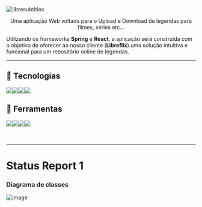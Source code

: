 ![libresubtitles](https://github.com/user-attachments/assets/ef1ac531-18ee-4a43-ae0b-5184161dad28)

<p align=center>Uma aplicação Web voltada para o Upload e Download de legendas para filmes, séries etc...</p>
<p>‎Utilizando os frameworks <b>Spring</b> e <b>React</b>, a aplicação será construída com o objetivo de oferecer ao nosso cliente (<b>Libreflix</b>) uma solução intuitiva e funcional para um repositório online de legendas.</p>

---

## 🚀 Tecnologias
<div style="display: flex; align-items: center; text-decoration: none;">
  <img src="https://img.shields.io/badge/Java-37abc8?style=for-the-badge&logo=openjdk&logoColor=white"/>
  <img src="https://img.shields.io/badge/Spring-fff?style=for-the-badge&logo=spring&logoColor=37abc8"/>
  <img src="https://img.shields.io/badge/React-37abc8?style=for-the-badge&logo=react&logoColor=white"/>
  <img src="https://img.shields.io/badge/typescript-fff?style=for-the-badge&logo=typescript&logoColor=37abc8"/>
</div>

## 🔨 Ferramentas
<div style="display: flex; align-items: center;">
  <a href="https://libresubtitles.atlassian.net/jira/software/projects/SCRUM/boards/1/">
  <img src="https://img.shields.io/badge/Jira-37abc8?style=for-the-badge&logo=Jira&logoColor=white"/>
  </a>
    <img src="https://img.shields.io/badge/figma-fff?style=for-the-badge&logo=figma&logoColor=37abc8"/>
  <a href="https://www.youtube.com/@VoltzCorp">
    <img src="https://img.shields.io/badge/YOUTUBE-37abc8?style=for-the-badge&logo=youtube&logoColor=white"/>
  </a>
  <img src="https://img.shields.io/badge/discord-fff?style=for-the-badge&logo=discord&logoColor=37abc8"/>
</div>

<br/>
<br/>

---
# Status Report 1

### Diagrama de classes
<p align="center" width="300">
 
  ![image](https://github.com/user-attachments/assets/ba1f0431-fd4e-4c49-a7a1-f6dc0ea6508a)
</p>



